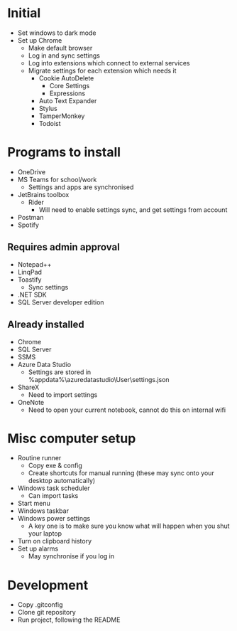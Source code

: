 # Initial

- Set windows to dark mode
- Set up Chrome
  - Make default browser
  - Log in and sync settings
  - Log into extensions which connect to external services
  - Migrate settings for each extension which needs it
	- Cookie AutoDelete
		- Core Settings
		- Expressions
	- Auto Text Expander
	- Stylus
	- TamperMonkey
	- Todoist

# Programs to install

- OneDrive
- MS Teams for school/work
	- Settings and apps are synchronised
- JetBrains toolbox
	- Rider
		- Will need to enable settings sync, and get settings from account
- Postman
- Spotify

## Requires admin approval

- Notepad++
- LinqPad
- Toastify
	- Sync settings
- .NET SDK
- SQL Server developer edition

## Already installed

- Chrome
- SQL Server
- SSMS
- Azure Data Studio
	- Settings are stored in %appdata%\azuredatastudio\User\settings.json
- ShareX
	- Need to import settings
- OneNote
	- Need to open your current notebook, cannot do this on internal wifi

# Misc computer setup

- Routine runner
  - Copy exe & config
  - Create shortcuts for manual running (these may sync onto your desktop automatically)
- Windows task scheduler
	- Can import tasks
- Start menu
- Windows taskbar
- Windows power settings
	- A key one is to make sure you know what will happen when you shut your laptop
- Turn on clipboard history
- Set up alarms
	- May synchronise if you log in

# Development

- Copy .gitconfig
- Clone git repository
- Run project, following the README